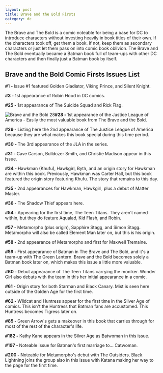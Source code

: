 ```yaml
---
layout: post
title: Brave and the Bold Firsts 
category: dc
---
```


The Brave and The Bold is a comic noteable for being a base for DC to introduce characters without investing heavily in book titles of their own. If the characters took off, get them a book. If not, keep them as secondary characters or just let them pass on into comic book oblivion. The Brave and The Bold eventually became a Batman book full of team-ups with other DC characters and then finally just a Batman book by itself.

<h2>Brave and the Bold Comic Firsts Issues List</h2>
<strong>#1 - </strong>Issue #1 featured Golden Gladiator, Viking Prince, and Silent Knight.

<strong>#3 - </strong>1st appearance of Robin Hood in DC comics.

<strong>#25 - </strong>1st appearance of The Suicide Squad and Rick Flag.

<div style="float:left;"><img src="http://comicsguy.github.io/comicimages/images/The-Brave-and-the-Bold-Vol.-1-28-1960.jpg" alt="Brave and the Bold 28"/></div>

<strong>#28 - </strong>1st appearance of the Justice League of America - Easily the most valuable book from The Brave and the Bold.

<strong>#29 - </strong>Listing here the 2nd appearance of The Justice League of America because they are what makes this book special during this time period.

<strong>#30 - </strong>The 3rd appearance of the JLA in the series.

<strong>#31 - </strong>Cave Carson, Bulldozer Smith, and Christie Madison appear in this issue.

<strong>#34 - </strong>Hawkman (Khufu), Hawkgirl, Byth, and an origin story for Hawkman are within this book. Previously, Hawkman was Carter Hall, but this book featured the origin story featuring Khufu. The story that remains to this day.

<strong>#35 - </strong>2nd appearances for Hawkman, Hawkgirl, plus a debut of Matter Master.

<strong>#36 - </strong>The Shadow Thief appears here.

<strong>#54 - </strong>Appearing for the first time, The Teen Titans. They aren't named within, but they do feature Aqualad, Kid Flash, and Robin.

<strong>#57 - </strong>Metamorpho (plus origin), Sapphire Stagg, and Simon Stagg. Metamorpho will also be called Element Man later on, but this is his origin.

<strong>#58 - </strong>2nd appearance of Metamorpho and first for Maxwell Tremaine.

<strong>#59 - </strong>First appearance of Batman in The Brave and The Bold, and it's a team-up with The Green Lantern. Brave and the Bold becomes solely a Batman book later on, which makes this issue a little more valuable.

<strong>#60 - </strong>Debut appearance of The Teen Titans carrying the moniker. Wonder Girl also debuts with the team in this her initial appearance in a comic.

<strong>#61 - </strong>Origin story for both Starman and Black Canary. Mist is seen here outside of the Golden Age for the first time.

<strong>#62 - </strong>Wildcat and Huntress appear for the first time in the Silver Age of comics. This isn't the Huntress that Batman fans are accustomed. This Huntress becomes Tigress later on.

<strong>#85 - </strong>Green Arrow's gets a makeover in this book that carries through for most of the rest of the character's life.

<strong>#182 - </strong>Kathy Kane appears in the Silver Age as Batwoman in this issue.

<strong>#197 - </strong>Noteable issue for Batman's first marriage to... Catwoman.

<strong>#200 - </strong>Noteable for Metamorpho's debut with The Outsiders. Black Lightning joins the group also in this issue with Katana making her way to the page for the first time.